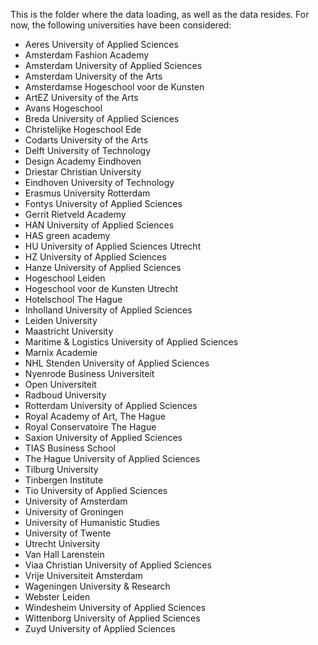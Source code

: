 This is the folder where the data loading, as well as the data resides. For now, the following universities have been considered:

- Aeres University of Applied Sciences
- Amsterdam Fashion Academy
- Amsterdam University of Applied Sciences
- Amsterdam University of the Arts
- Amsterdamse Hogeschool voor de Kunsten
- ArtEZ University of the Arts
- Avans Hogeschool
- Breda University of Applied Sciences
- Christelijke Hogeschool Ede
- Codarts University of the Arts
- Delft University of Technology
- Design Academy Eindhoven
- Driestar Christian University
- Eindhoven University of Technology
- Erasmus University Rotterdam
- Fontys University of Applied Sciences
- Gerrit Rietveld Academy
- HAN University of Applied Sciences
- HAS green academy
- HU University of Applied Sciences Utrecht
- HZ University of Applied Sciences
- Hanze University of Applied Sciences
- Hogeschool Leiden
- Hogeschool voor de Kunsten Utrecht
- Hotelschool The Hague
- Inholland University of Applied Sciences
- Leiden University
- Maastricht University
- Maritime & Logistics University of Applied Sciences
- Marnix Academie
- NHL Stenden University of Applied Sciences
- Nyenrode Business Universiteit
- Open Universiteit
- Radboud University
- Rotterdam University of Applied Sciences
- Royal Academy of Art, The Hague
- Royal Conservatoire The Hague
- Saxion University of Applied Sciences
- TIAS Business School 
- The Hague University of Applied Sciences
- Tilburg University
- Tinbergen Institute
- Tio University of Applied Sciences
- University of Amsterdam
- University of Groningen
- University of Humanistic Studies
- University of Twente
- Utrecht University
- Van Hall Larenstein
- Viaa Christian University of Applied Sciences
- Vrije Universiteit Amsterdam
- Wageningen University & Research
- Webster Leiden
- Windesheim University of Applied Sciences
- Wittenborg University of Applied Sciences
- Zuyd University of Applied Sciences